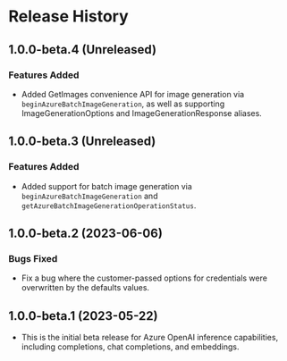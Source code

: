 # Release History


## 1.0.0-beta.4 (Unreleased)

### Features Added

- Added GetImages convenience API for image generation via `beginAzureBatchImageGeneration`, as well as supporting ImageGenerationOptions and ImageGenerationResponse aliases.

## 1.0.0-beta.3 (Unreleased)

### Features Added

- Added support for batch image generation via `beginAzureBatchImageGeneration` and `getAzureBatchImageGenerationOperationStatus`.

## 1.0.0-beta.2 (2023-06-06)

### Bugs Fixed

- Fix a bug where the customer-passed options for credentials were overwritten by the defaults values.

## 1.0.0-beta.1 (2023-05-22)

- This is the initial beta release for Azure OpenAI inference capabilities, including completions, chat completions, and embeddings.
